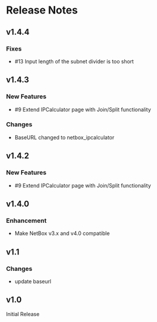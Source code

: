 # Release Notes
## v1.4.4
### Fixes
* #13 Input length of the subnet divider is too short

## v1.4.3
### New Features
* #9 Extend IPCalculator page with Join/Split functionality
### Changes
* BaseURL changed to netbox_ipcalculator

## v1.4.2
### New Features
* #9 Extend IPCalculator page with Join/Split functionality

## v1.4.0
### Enhancement
* Make NetBox v3.x and v4.0 compatible

## v1.1
### Changes
* update baseurl

## v1.0
Initial Release
